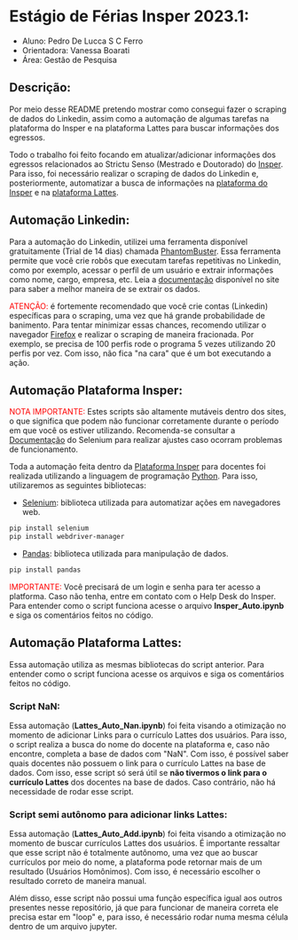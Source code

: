 # Estágio de Férias Insper 2023.1:
* Aluno: Pedro De Lucca S C Ferro
* Orientadora: Vanessa Boarati
* Área: Gestão de Pesquisa
## Descrição:
Por meio desse README pretendo mostrar como consegui fazer o scraping de dados do Linkedin, assim como a automação de algumas tarefas na plataforma do Insper e na plataforma Lattes para buscar informações dos egressos.

Todo o trabalho foi feito focando em atualizar/adicionar informações dos egressos relacionados ao Strictu Senso (Mestrado e Doutorado) do [Insper](https://www.insper.edu.br/). Para isso, foi necessário realizar o scraping de dados do Linkedin e, posteriormente, automatizar a busca de informações na [plataforma do Insper](https://cgi.insper.edu.br/PortfolioDocente/) e na [plataforma Lattes](https://lattes.cnpq.br/).
## Automação Linkedin:
Para a automação do Linkedin, utilizei uma ferramenta disponível gratuitamente (Trial de 14 dias) chamada [PhantomBuster](https://phantombuster.com/). Essa ferramenta permite que você crie robôs que executam tarefas repetitivas no Linkedin, como por exemplo, acessar o perfil de um usuário e extrair informações como nome, cargo, empresa, etc. Leia a [documentação](https://phantombuster.com/automations/linkedin/3112/linkedin-profile-scraper/tutorial) disponível no site para saber a melhor maneira de se extrair os dados. 

<font color="red">ATENÇÃO:</font> é fortemente recomendado que você crie contas (Linkedin) específicas para o scraping, uma vez que há grande probabilidade de banimento. Para tentar minimizar essas chances, recomendo utilizar o navegador [Firefox](https://www.mozilla.org/pt-BR/firefox/new/) e realizar o scraping de maneira fracionada. Por exemplo, se precisa de 100 perfis rode o programa 5 vezes utilizando 20 perfis por vez. Com isso, não fica "na cara" que é um bot executando a ação.
## Automação Plataforma Insper:
<font color="red">NOTA IMPORTANTE:</font> Estes scripts são altamente mutáveis dentro dos sites, o que significa que podem não funcionar corretamente durante o período em que você os estiver utilizando. Recomenda-se consultar a [Documentação](https://selenium-python.readthedocs.io/) do Selenium para realizar ajustes caso ocorram problemas de funcionamento.


Toda a automação feita dentro da [Plataforma Insper](https://cgi.insper.edu.br/PortfolioDocente/) para docentes foi realizada utilizando a linguagem de programação [Python](https://www.python.org/). Para isso, utilizaremos as seguintes bibliotecas:
* [Selenium](https://selenium-python.readthedocs.io/): biblioteca utilizada para automatizar ações em navegadores web.
```bash
pip install selenium
pip install webdriver-manager
```
* [Pandas](https://pandas.pydata.org/): biblioteca utilizada para manipulação de dados.
```bash
pip install pandas
```
<font color="red">IMPORTANTE:</font> Você precisará de um login e senha para ter acesso a platforma. Caso não tenha, entre em contato com o Help Desk do Insper.  
Para entender como o script funciona acesse o arquivo **Insper_Auto.ipynb** e siga os comentários feitos no código.

## Automação Plataforma Lattes:
Essa automação utiliza as mesmas bibliotecas do script anterior. Para entender como o script funciona acesse os arquivos e siga os comentários feitos no código.
### Script NaN:
Essa automação (**Lattes_Auto_Nan.ipynb**) foi feita visando a otimização no momento de adicionar Links para o currículo Lattes dos usuários. Para isso, o script realiza a busca do nome do docente na plataforma e, caso não encontre, completa a base de dados com "NaN". Com isso, é possível saber quais docentes não possuem o link para o currículo Lattes na base de dados. Com isso, esse script só será útil se **não tivermos o link para o currículo Lattes** dos docentes na base de dados. Caso contrário, não há necessidade de rodar esse script.
### Script semi autônomo para adicionar links Lattes:
Essa automação (**Lattes_Auto_Add.ipynb**) foi feita visando a otimização no momento de buscar currículos Lattes dos usuários. É importante ressaltar que esse script não é totalmente autônomo, uma vez que ao buscar currículos por meio do nome, a plataforma pode retornar mais de um resultado (Usuários Homônimos). Com isso, é necessário escolher o resultado correto de maneira manual.

Além disso, esse script não possui uma função específica igual aos outros presentes nesse repositório, já que para funcionar de maneira correta ele precisa estar em "loop" e, para isso, é necessário rodar numa mesma célula dentro de um arquivo jupyter.
